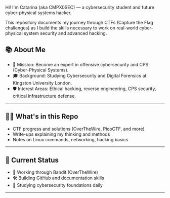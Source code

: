 Hi! I'm Catarina (aka CMPX0SEC) — a cybersecurity student and future cyber-physical systems hacker.

This repository documents my journey through CTFs (Capture the Flag challenges) as I build the skills necessary to work on real-world cyber-physical system security and advanced hacking.

## 📚 About Me
- 🎯 Mission: Become an expert in offensive cybersecurity and CPS (Cyber-Physical Systems).
- 🎓 Background: Studying Cybersecurity and Digital Forensics at Kingston University London.
- 🛡️ Interest Areas: Ethical hacking, reverse engineering, CPS security, critical infrastructure defense.

---

## 🏴‍☠️ What's in this Repo
- CTF progress and solutions (OverTheWire, PicoCTF, and more)
- Write-ups explaining my thinking and methods
- Notes on Linux commands, networking, hacking basics

---

## 📍 Current Status
- 🚧 Working through Bandit (OverTheWire)
- 🛠️ Building GitHub and documentation skills
- 🧠 Studying cybersecurity foundations daily

---
